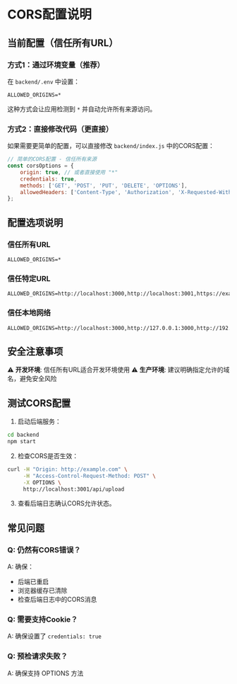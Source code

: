 # CORS配置说明

## 当前配置（信任所有URL）

### 方式1：通过环境变量（推荐）
在 `backend/.env` 中设置：
```properties
ALLOWED_ORIGINS=*
```

这种方式会让应用检测到 `*` 并自动允许所有来源访问。

### 方式2：直接修改代码（更直接）
如果需要更简单的配置，可以直接修改 `backend/index.js` 中的CORS配置：

```javascript
// 简单的CORS配置 - 信任所有来源
const corsOptions = {
    origin: true, // 或者直接使用 "*"
    credentials: true,
    methods: ['GET', 'POST', 'PUT', 'DELETE', 'OPTIONS'],
    allowedHeaders: ['Content-Type', 'Authorization', 'X-Requested-With']
};
```

## 配置选项说明

### 信任所有URL
```properties
ALLOWED_ORIGINS=*
```

### 信任特定URL
```properties
ALLOWED_ORIGINS=http://localhost:3000,http://localhost:3001,https://example.com
```

### 信任本地网络
```properties
ALLOWED_ORIGINS=http://localhost:3000,http://127.0.0.1:3000,http://192.168.1.*:3000
```

## 安全注意事项

⚠️ **开发环境**: 信任所有URL适合开发环境使用
⚠️ **生产环境**: 建议明确指定允许的域名，避免安全风险

## 测试CORS配置

1. 启动后端服务：
```bash
cd backend
npm start
```

2. 检查CORS是否生效：
```bash
curl -H "Origin: http://example.com" \
     -H "Access-Control-Request-Method: POST" \
     -X OPTIONS \
     http://localhost:3001/api/upload
```

3. 查看后端日志确认CORS允许状态。

## 常见问题

### Q: 仍然有CORS错误？
A: 确保：
- 后端已重启
- 浏览器缓存已清除
- 检查后端日志中的CORS消息

### Q: 需要支持Cookie？
A: 确保设置了 `credentials: true`

### Q: 预检请求失败？
A: 确保支持 OPTIONS 方法
